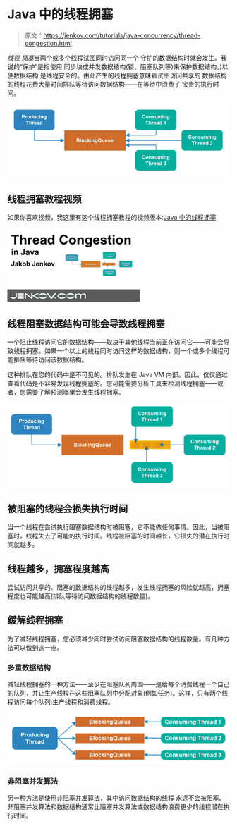 # Java 中的线程拥塞

> 原文：<https://jenkov.com/tutorials/java-concurrency/thread-congestion.html>

*线程* *拥塞*当两个或多个线程试图同时访问同一个 守护的数据结构时就会发生。我说的“保护”是指使用 同步块或并发数据结构(锁、阻塞队列等)来保护数据结构。)以便数据结构 是线程安全的。由此产生的线程拥塞意味着试图访问共享的 数据结构的线程花费大量时间排队等待访问数据结构——在等待中浪费了 宝贵的执行时间。

![A blocking queue with 4 threads accessing it - possibly causing thread congestion.](img/fef8b3d27661c337273b380c427df60f.png)

## 线程拥塞教程视频

如果你喜欢视频，我这里有这个线程拥塞教程的视频版本:[Java 中的线程拥塞](https://www.youtube.com/watch?v=DqpPRxCmxrM&list=PLL8woMHwr36EDxjUoCzboZjedsnhLP1j4&index=22" "Thread Congestion in Java")

[![Thread Congestion in Java](img/bb4a44327f62fbdbdf9091be726b0d8d.png)](https://www.youtube.com/watch?v=DqpPRxCmxrM&list=PLL8woMHwr36EDxjUoCzboZjedsnhLP1j4&index=22" "Thread Congestion in Java")

## 线程阻塞数据结构可能会导致线程拥塞

一个阻止线程访问它的数据结构——取决于其他线程当前正在访问它——可能会导致线程拥塞。如果一个以上的线程同时访问这样的数据结构，则一个或多个线程可能排队等待访问该数据结构。

这种排队在您的代码中是不可见的。排队发生在 Java VM 内部。因此，仅仅通过查看代码是不容易发现线程拥塞的。您可能需要分析工具来检测线程拥塞——或者，您需要了解预测哪里会发生线程拥塞。

![A blocking queue with 4 threads accessing it - with the 3 consuming thread queued up to access the blocking queue.](img/9a5bfba9254bdc7ddf111f1b4b4d6ece.png)

## 被阻塞的线程会损失执行时间

当一个线程在尝试执行阻塞数据结构时被阻塞，它不能做任何事情。因此，当被阻塞时，线程失去了可能的执行时间。线程被阻塞的时间越长，它损失的潜在执行时间就越多。

## 线程越多，拥塞程度越高

尝试访问共享的、阻塞的数据结构的线程越多，发生线程拥塞的风险就越高，拥塞程度也可能越高(排队等待访问数据结构的线程数量)。

## 缓解线程拥塞

为了减轻线程拥塞，您必须减少同时尝试访问阻塞数据结构的线程数量。有几种方法可以做到这一点。

### 多重数据结构

减轻线程拥塞的一种方法——至少在阻塞队列周围——是给每个消费线程一个自己的队列，并让生产线程在这些阻塞队列中分配对象(例如任务)。这样，只有两个线程访问每个队列:生产线程和消费线程。

![A producing thread distributing the produced objects among 3 queues - one for each consuming thread.](img/ae49684edba4013b9d6a5455ae7adb68.png)

### 非阻塞并发算法

另一种方法是使用[非阻塞并发算法](non-blocking-algorithms.html)，其中访问数据结构的线程 永远不会被阻塞。非阻塞并发算法和数据结构通常比阻塞并发算法或数据结构浪费更少的线程潜在执行时间。
